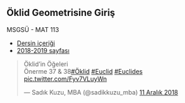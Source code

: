 ## Öklid Geometrisine Giriş
MSGSÜ - MAT 113

* [Dersin içeriği](http://math.msgsu.edu.tr/Dersler/113.html)
* [2018-2019 sayfası](http://mat.msgsu.edu.tr/~dpierce/Dersler/113/2018/)

<blockquote class="twitter-tweet" data-lang="tr"><p lang="tr" dir="ltr">Öklid’in Öğeleri<br>Önerme 37 &amp; 38<a href="https://twitter.com/hashtag/%C3%96klid?src=hash&amp;ref_src=twsrc%5Etfw">#Öklid</a> <a href="https://twitter.com/hashtag/Euclid?src=hash&amp;ref_src=twsrc%5Etfw">#Euclid</a> <a href="https://twitter.com/hashtag/Euclides?src=hash&amp;ref_src=twsrc%5Etfw">#Euclides</a> <a href="https://t.co/Fyv7VLuyWn">pic.twitter.com/Fyv7VLuyWn</a></p>&mdash; Sadık Kuzu, MBA (@sadikkuzu_mba) <a href="https://twitter.com/sadikkuzu_mba/status/1072456270123331584?ref_src=twsrc%5Etfw">11 Aralık 2018</a></blockquote>
<script async src="https://platform.twitter.com/widgets.js" charset="utf-8"></script>
